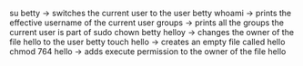 su betty -> switches the current user to the user betty
whoami -> prints the effective username of the current user
groups -> prints all the groups the current user is part of
sudo chown betty helloy -> changes the owner of the file hello to the user betty
touch hello -> creates an empty file called hello
chmod 764 hello -> adds execute permission to the owner of the file hello
